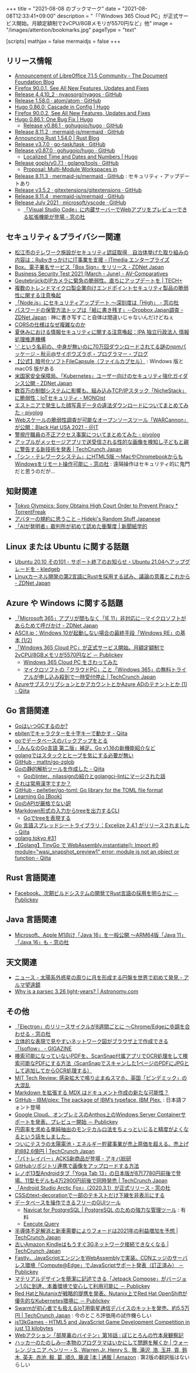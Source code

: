 +++
title = "2021-08-08 のブックマーク"
date =  "2021-08-08T12:33:41+09:00"
description = "「「Windows 365 Cloud PC」が正式サービス開始。月額定額制で2vCPU/8GBメモリが5570円など」他"
image = "/images/attention/bookmarks.jpg"
pageType = "text"

[scripts]
  mathjax = false
  mermaidjs = false
+++

## リリース情報

- [Announcement of LibreOffice 7.1.5 Community - The Document Foundation Blog](https://blog.documentfoundation.org/blog/2021/07/22/libreoffice-7-1-5-community/)
- [Firefox  90.0.1, See All New Features, Updates and Fixes](https://www.mozilla.org/en-US/firefox/90.0.1/releasenotes/)
- [Release 4.4.10_2 · nyaosorg/nyagos · GitHub](https://github.com/nyaosorg/nyagos/releases/tag/4.4.10_2)
- [Release 1.58.0 · atom/atom · GitHub](https://github.com/atom/atom/releases/tag/v1.58.0)
- [Hugo 0.86.0: Cascade in Config | Hugo](https://gohugo.io/news/0.86.0-relnotes/)
- [Firefox  90.0.2, See All New Features, Updates and Fixes](https://www.mozilla.org/en-US/firefox/90.0.2/releasenotes/)
- [Hugo 0.86.1: One Bug Fix | Hugo](https://gohugo.io/news/0.86.1-relnotes/)
  - [Release v0.86.1 · gohugoio/hugo · GitHub](https://github.com/gohugoio/hugo/releases/tag/v0.86.1)
- [Release 8.11.2 · mermaid-js/mermaid · GitHub](https://github.com/mermaid-js/mermaid/releases/tag/8.11.2)
- [Announcing Rust 1.54.0 | Rust Blog](https://blog.rust-lang.org/2021/07/29/Rust-1.54.0.html)
- [Release v3.7.0 · go-task/task · GitHub](https://github.com/go-task/task/releases/tag/v3.7.0)
- [Release v0.87.0 · gohugoio/hugo · GitHub](https://github.com/gohugoio/hugo/releases/tag/v0.87.0)
  - [Localized Time and Dates and Numbers | Hugo](https://gohugo.io/news/0.87.0-relnotes/)
- [Release gopls/v0.7.1 · golang/tools · GitHub](https://github.com/golang/tools/releases/tag/gopls/v0.7.1)
  - [Proposal: Multi-Module Workspaces in](https://go.googlesource.com/proposal/+/master/design/45713-workspace.md)
- [Release 8.11.3 · mermaid-js/mermaid · GitHub](https://github.com/mermaid-js/mermaid/releases/tag/8.11.3) : セキュリティ・アップデートあり
- [Release v3.5.2 · gitextensions/gitextensions · GitHub](https://github.com/gitextensions/gitextensions/releases/tag/v3.5.2)
- [Release 8.11.4 · mermaid-js/mermaid · GitHub](https://github.com/mermaid-js/mermaid/releases/tag/8.11.4)
- [Release July 2021 · microsoft/vscode · GitHub](https://github.com/microsoft/vscode/releases/tag/1.59.0)
  - [「Visual Studio Code」に内蔵サーバーでWebアプリをプレビューできる拡張機能が登場 - 窓の杜](https://forest.watch.impress.co.jp/docs/news/1342881.html)

## セキュリティ＆プライバシー関連

- [松江市のテレワーク施設がセキュリティ認証取得　自治体挙げた取り組みの内容は：RubyきっかけにIT事業を支援 - ITmedia エンタープライズ](https://www.itmedia.co.jp/enterprise/articles/2107/27/news053.html)
- [Box、電子署名サービス「Box Sign」をリリース - ZDNet Japan](https://japan.zdnet.com/article/35174456/)
- [Business Security Test 2021 (March - June) - AV-Comparatives](https://www.av-comparatives.org/tests/business-security-test-2021-march-june/)
- [GeutebrückのIPカメラに緊急の脆弱性、直ちにアップデートを | TECH+](https://news.mynavi.jp/article/20210729-1933530/)
- [複数のトレンドマイクロ製企業向けエンドポイントセキュリティ製品の脆弱性に関する注意喚起](https://www.jpcert.or.jp/at/2021/at210033.html)
- [「Node.js」にセキュリティアップデート ～深刻度は「High」 - 窓の杜](https://forest.watch.impress.co.jp/docs/news/1341298.html)
- [パスワードの保管方法トップは「紙に書き残す」--Dropbox Japan調査 - ZDNet Japan](https://japan.zdnet.com/article/35174554/) : 神に書き写すこと自体は間違いじゃないんだけどねぇ
- [CORSの仕様はなぜ複雑なのか](https://zenn.dev/qnighy/articles/6ff23c47018380)
- [夏休みにおける情報セキュリティに関する注意喚起：IPA 独立行政法人 情報処理推進機構](https://www.ipa.go.jp/security/topics/alert20210803.html)
- [‘-‘ という名前の、中身が無いのに70万回ダウンロードされてる謎のnpmパッケージ – 秋元@サイボウズラボ・プログラマー・ブログ](https://labs.cybozu.co.jp/blog/akky/2021/08/empty-npm-package-downloaded-sub-one-million-times/)
- [【公式】暗号化ソフトFileCapsule（ファイルカプセル）](https://www.resume-next.com/download/filecapsule/) : Windows 版と macOS 版がある
- [米国家安全保障局、「Kubernetes」ユーザー向けのセキュリティ強化ガイダンス公開 - ZDNet Japan](https://japan.zdnet.com/article/35174852/)
- [数百万の制御システムに影響も、組み込みTCP/IPスタック「NicheStack」に脆弱性：IoTセキュリティ - MONOist](https://monoist.atmarkit.co.jp/mn/articles/2108/05/news047.html)
- [エストニアで発生した顔写真データの違法ダウンロードについてまとめてみた - piyolog](https://piyolog.hatenadiary.jp/entry/2021/08/06/063000)
- [Webスケールの脆弱性調査が可能なオープンソースツール「WARCannon」が公開：Black Hat USA 2021 - ＠IT](https://atmarkit.itmedia.co.jp/ait/articles/2108/06/news050.html)
- [警視庁職員の不正アクセス事案についてまとめてみた - piyolog](https://piyolog.hatenadiary.jp/entry/2021/08/07/063000)
- [アップルがメッセージアプリで送受信される性的な画像を検知し子どもと親に警告する新技術を発表  |  TechCrunch Japan](https://techcrunch.com/2021/08/05/new-apple-technology-will-warn-parents-and-children-about-sexually-explicit-photos-in-messages/)
- [「シン・テレワークシステム」にHTML5版 ～MacやChromebookからもWindowsをリモート操作可能に - 窓の杜](https://forest.watch.impress.co.jp/docs/news/1342682.html) : 遠隔操作はセキュリティ的に鬼門だと思うのだが...

## 知財関連

- [Tokyo Olympics: Sony Obtains High Court Order to Prevent Piracy * TorrentFreak](https://torrentfreak.com/tokyo-olympics-sony-obtains-high-court-order-to-prevent-piracy-210721/)
- [アバターの規約に思うこと – Hideki's Random Stuff Japanese](https://ja.hideki.hclippr.com/2021/07/29/%e3%82%a2%e3%83%90%e3%82%bf%e3%83%bc%e3%81%ae%e8%a6%8f%e7%b4%84%e3%81%ab%e6%80%9d%e3%81%86%e3%81%93%e3%81%a8/)
- [「AIが発明者」裁判所が初めて認めた衝撃度 | 新聞紙学的](https://kaztaira.wordpress.com/2021/08/02/court_allowing_artificial_intelligence_to_be_inventors/)

## Linux または Ubuntu に関する話題

- [Ubuntu 20.10 その101 - サポート終了のお知らせ・Ubuntu 21.04へアップグレードを - kledgeb](https://kledgeb.blogspot.com/2021/07/ubuntu-2010-101-ubuntu-2104.html)
- [Linuxカーネル開発の第2言語にRustを採用する試み、議論の意義とこれから - ZDNet Japan](https://japan.zdnet.com/article/35174333/)

## Azure や Windows に関する話題

- [「Microsoft 365」アプリが間もなく「IE 11」非対応に--マイクロソフトがあらためて呼びかけ - ZDNet Japan](https://japan.zdnet.com/article/35174380/)
- [ASCII.jp：Windows 10が起動しない場合の最終手段「Windows RE」の基本 (1/2)](https://ascii.jp/elem/000/004/064/4064454/)
- [「Windows 365 Cloud PC」が正式サービス開始。月額定額制で2vCPU/8GBメモリが5570円など － Publickey](https://www.publickey1.jp/blog/21/windows_365_cloud_pc2vcpu8gb5570.html)
  - [Windows 365 Cloud PC をさわってみた](https://zenn.dev/shao1555/articles/97bc39d0e388aa)
  - [マイクロソフトの「クラウドPC」こと「Windows 365」の無料トライアルが申し込み殺到で一時受付停止  |  TechCrunch Japan](https://jp.techcrunch.com/2021/08/06/windows-365/)
- [AzureサブスクリプションとかアカウントとかAzure ADのテナントとか (1) - Qiita](https://qiita.com/whata/items/628e3a80e5a5c8fe7da9)
## Go 言語関連

- [GoはいつGCするのか?](https://zenn.dev/koron/articles/b96cccfa82c0c1)
- [ebitenでキャラクターを十字キーで動かす - Qiita](https://qiita.com/krile136/items/80482e894a28dcd05940)
- [goでデータベースのバックアップをとる](https://zenn.dev/maru44/articles/69c10272ec63bb)
- [「みんなのGo言語 第二版」補足。Go v1.16の新機能紹介など](https://zenn.dev/satoru_takeuchi/articles/37674810946531)
- [golangではスタックとヒープを気にする必要が無い](https://zenn.dev/rookxx/articles/golang-stack-and-heap)
- [GitHub - mattn/go-zglob](https://github.com/mattn/go-zglob)
- [Goの静的解析ツールを作成した - Qiita](https://qiita.com/sivchari/items/e84d9d239499af365dce)
  - [Goのlinter、nilassignの紹介とgolangci-lintにマージされた話](https://zenn.dev/sivchari/articles/6bb9fb5c2cbaed)
- [それは常用漢字ですか？](https://zenn.dev/ikawaha/articles/20210801-e995d788c30ec1)
- [GitHub - pelletier/go-toml: Go library for the TOML file format](https://github.com/pelletier/go-toml)
- [Learning Go [Book]](https://www.oreilly.com/library/view/learning-go/9781492077206/)
- [GoのAPIが厳格でない訳](https://zenn.dev/nobonobo/articles/5b1872497502d5)
- [Markdown形式の入力からtreeを出力するCLI](https://zenn.dev/ddddddo/articles/ad97623a004496)
  - [Goでtreeを表現する](https://zenn.dev/ddddddo/articles/8cd85c68763f2e)
- [Go 言語スプレッドシートライブラリ：Excelize 2.4.1 がリリースされました - Qiita](https://qiita.com/xuri/items/98567a27a929fa38b4c8)
- [golang.tokyo #31](https://zenn.dev/cacbahbj/articles/ee33d868abaf47)
- [【Golang】TinyGo で WebAssembly.instantiate(): Import #0 module="wasi_snapshot_preview1" error: module is not an object or function - Qiita](https://qiita.com/KEINOS/items/d3b7123a46dcf7b722e9)

## Rust 言語関連

- [Facebook、次期ビルドシステムの開発でRust言語の採用を明らかに － Publickey](https://www.publickey1.jp/blog/21/facebookrust.html)

## Java  言語関連

- [Microsoft、Apple M1向け「Java 16」を一般公開 ～ARM64版「Java 11」「Java 16」も - 窓の杜](https://forest.watch.impress.co.jp/docs/news/1342919.html)

## 天文関連

- [ニュース - 太陽系外惑星の周りに月を形成する円盤を世界で初めて発見 - アルマ望遠鏡](https://alma-telescope.jp/news/pds70c-202107)
- [Why is a parsec 3.26 light-years? | Astronomy.com](https://astronomy.com/magazine/ask-astro/2020/02/why-is-a-parsec-326-light-years)

## その他

- [「Electron」のリリースサイクルが8週間ごとに ～Chrome/Edgeに歩調を合わせる - 窓の杜](https://forest.watch.impress.co.jp/docs/news/1338953.html)
- [立体的な表現で見やすいネットワーク図がブラウザ上で作成できる「Isoflow」 - GIGAZINE](https://gigazine.net/news/20210722-isoflow/)
- [検索可能になっていないPDFを、ScanSnap付属アプリでOCR処理をして検索可能なPDFにする方法（ScanSnapでスキャンした1ページのPDFにJPGとして追加してからOCR処理する）](https://snap.hyuki.net/20210724070923/)
- [MIT Tech Review: 感染拡大で鳴り止まぬスマホ、英国「ピンデミック」の大混乱](https://www.technologyreview.jp/s/251746/is-the-uks-pingdemic-good-or-bad-yes/)
- [Markdown を拡張する MDX はドキュメント作成の新たな可能性？](https://zenn.dev/spring_raining/articles/3eb62ff93df1eb)
- [GitHub - IBM/plex: The package of IBM’s typeface, IBM Plex.](https://github.com/IBM/plex) : 日本語フォント登場
- [Google Cloud、オンプレミスのAnthos上のWindows Server Containerサポートを発表、プレビュー開始 － Publickey](https://www.publickey1.jp/blog/21/google_cloudanthoswindows_server_container.html)
- [円周率を求める単純抽出のモンテカルロ法をちょっといじると精度がよくなるという話をしました...](https://twitter.com/nobucshirai/status/1420157656375828480)
- [ついにテスラの太陽電池・エネルギー貯蔵事業が売上原価を超える、売上げ約882.6億円  |  TechCrunch Japan](https://techcrunch.com/2021/07/26/teslas-solar-and-energy-storage-business-rakes-in-810m-finally-exceeds-cost-of-revenue/)
- [「パトレイバー」ACKS新商品が登場 - アキバ総研](https://akiba-souken.com/article/51932/)
- [GitHubリポジトリ連携で画像をアップロードする方法](https://zenn.dev/zenn/articles/deploy-github-images)
- [レノボ13型Androidタブ「Yoga Tab 13」の日本版が8万7780円前後で登場、11型モデルも4万2900円前後で同時発売  |  TechCrunch Japan](https://jp.techcrunch.com/2021/07/29/lenovo-yoga-tab-13-11-japan/)
- [「Android Studio Arctic Fox」（2020.3.1）が正式リリース - 窓の杜](https://forest.watch.impress.co.jp/docs/news/1340834.html)
- [CSSのtext-decorationで一部のテキストだけ下線を非表示にする](https://zenn.dev/catnose99/articles/c3afffa918c86a)
- [データベースを操作できるフリーのGUIツール](https://engineer-milione.com/tips/free-db-gui-tool.html)
  - [Navicat for PostgreSQL | PostgreSQL のための強力な管理ツール](https://jp.navicat.com/products/navicat-for-postgresql) : 有料
  - [Execute Query](http://executequery.org/index.php)
- [半導体不足解消と新車需要によりフォードは2021年の利益増加を予想  |  TechCrunch Japan](https://techcrunch.com/2021/07/28/ford-expects-semiconductor-rebound-new-vehicle-demand-to-increase-2021-profits/)
- [古いAmazon Kindleはもうすぐ3Gネットワーク接続できなくなる  |  TechCrunch Japan](https://techcrunch.com/2021/07/29/old-amazon-kindle-devices-will-soon-lose-3g-access/)
- [Fastly、JavaScriptエンジンをWebAssemblyで実装。CDNエッジのサーバレス環境「Compute@Edge」でJavaScriptサポート発表（訂正済み） － Publickey](https://www.publickey1.jp/blog/21/fastlyjavascriptwebassemblycdncomputeedge.html)
- [マテリアルデザインを簡潔に記述できる「Jetpack Compose」がバージョン1.0に到達、本番環境で安心して利用可能に － Publickey](https://www.publickey1.jp/blog/21/jetpack_compose10.html)
- [Red HatとNutanixが戦略的提携を発表。Nutanix上でRed Hat OpenShiftが優先的なKubernetes環境に － Publickey](https://www.publickey1.jp/blog/21/red_hatnutanixnutanixred_hat_openshiftkubernetes.html)
- [Swarmが初心者でも扱えるIoT用衛星通信デバイスのキットを発売、約5.5万円  |  TechCrunch Japan](https://techcrunch.com/2021/07/29/swarm-debuts-499-evaluation-kit-for-consumers-and-tinkerers/) : 今のところ評価用の試作機らしい
- [js13kGames - HTML5 and JavaScript Game Development Competition in just 13 kilobytes](https://js13kgames.com/)
- [Webアクション「部屋裏のバイテン」第16話 : ぽじとろんの竹本泉観察記](https://positron.exblog.jp/32387875/)
- [ハッカーのたのしみ―本物のプログラマはいかにして問題を解くか | ウォーレン,ジュニア,ヘンリー・S., Warren,Jr.,Henry S., 徹, 滝沢, 浩, 玉井, 貢, 鈴木, 英夫, 赤池, 毅, 葛, 順久, 藤波 |本 | 通販 | Amazon](https://www.amazon.co.jp/%E3%83%8F%E3%83%83%E3%82%AB%E3%83%BC%E3%81%AE%E3%81%9F%E3%81%AE%E3%81%97%E3%81%BF%E2%80%95%E6%9C%AC%E7%89%A9%E3%81%AE%E3%83%97%E3%83%AD%E3%82%B0%E3%83%A9%E3%83%9E%E3%81%AF%E3%81%84%E3%81%8B%E3%81%AB%E3%81%97%E3%81%A6%E5%95%8F%E9%A1%8C%E3%82%92%E8%A7%A3%E3%81%8F%E3%81%8B-%E3%82%B8%E3%83%A5%E3%83%8B%E3%82%A2-%E3%83%98%E3%83%B3%E3%83%AA%E3%83%BC%E3%83%BBS-%E3%82%A6%E3%82%A9%E3%83%BC%E3%83%AC%E3%83%B3/dp/4434046683) : 第2版の翻訳版はないらしい

<!-- eof -->
